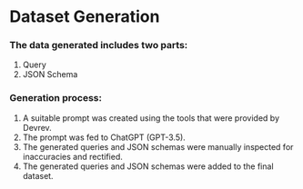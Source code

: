 # Dataset Generation

### The data generated includes two parts:
1) Query
2) JSON Schema

### Generation process:
1) A suitable prompt was created using the tools that were provided by Devrev.
2) The prompt was fed to ChatGPT (GPT-3.5).
3) The generated queries and JSON schemas were manually inspected for inaccuracies and rectified.
4) The generated queries and JSON schemas were added to the final dataset.

